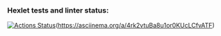 ### Hexlet tests and linter status:
[![Actions Status](https://github.com/malina-prog/python-project-49/actions/workflows/hexlet-check.yml/badge.svg)](https://github.com/malina-prog/python-project-49/actions)(https://asciinema.org/a/4rk2vtuBa8u1or0KUcLCfvATF)